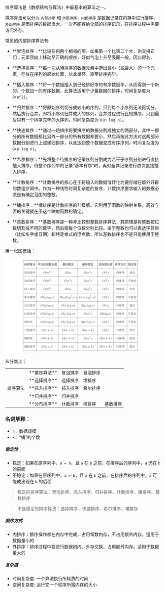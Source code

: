 排序算法是《数据结构与算法》中最基本的算法之一。

排序算法可以分为 `内部排序` 和 `外部排序`，`内部排序` 是数据记录在内存中进行排序，`外部排序` 是因排序的数据很大，一次不能容纳全部的排序记录，在排序过程中需要访问外存。

常见的内部排序算法有:

* **冒泡排序：**比较任何两个相邻的项，如果第一个比第二个大，则交换它们；元素项向上移动至正确的顺序，好似气泡上升至表面一般，因此得名。

* **选择排序：**每一次从待排序的数据元素中选出最小（或最大）的一个元素，存放在序列的起始位置，以此循环，直至排序完毕。

* **插入排序：**将一个数据插入到已经排好序的有序数据中，从而得到一个新的、个数加一的有序数据，此算法适用于少量数据的排序，时间复杂度为 `O(n^2)`。

* **归并排序：**将原始序列切分成较小的序列，只到每个小序列无法再切分，然后执行合并，即将小序列归并成大的序列，合并过程进行比较排序，只到最后只有一个排序完毕的大序列，时间复杂度为 `O(n log n)`。

* **快速排序：**通过一趟排序将要排序的数据分割成独立的两部分，其中一部分的所有数据都比另外一部分的所有数据都要小，然后再按此方法对这两部分数据分别进行上述递归排序，以此达到整个数据变成有序序列，时间复杂度为 `O(n log n)`。

* **希尔排序：**先将整个待排序的记录序列分割成为若干子序列分别进行直接插入排序，待整个序列中的记录“基本有序”时，再对全体记录进行依次直接插入排序。

* **计数排序：**计数排序的核心在于将输入的数据值转化为键存储在额外开辟的数组空间中。作为一种线性时间复杂度的排序，计数排序要求输入的数据必须是有确定范围的整数。

* **桶排序：**桶排序是计数排序的升级版。它利用了函数的映射关系，高效与否的关键就在于这个映射函数的确定。

* **基数排序：**基数排序是一种非比较型整数排序算法，其原理是将整数按位数切割成不同的数字，然后按每个位数分别比较。由于整数也可以表达字符串（比如名字或日期）和特定格式的浮点数，所以基数排序也不是只能使用于整数。

用一张图概括：

![](_media/sort-1.png)

从分类上：

<table>
  <tr>
    <td rowspan="5">排序算法</td>
    <td>**排序算法**</td>
    <td>冒泡排序</td>
    <td>冒泡排序</td>
  </tr>
  <tr>
    <td>**选择排序**</td>
    <td>选择排序</td>
    <td>堆排序</td>
  </tr>
  <tr>
    <td>**插入排序**</td>
    <td>插入排序</td>
    <td>希尔排序</td>
  </tr>
  <tr>
    <td>**归并排序**</td>
    <td>归并排序</td>
  </tr>
  <tr>
    <td>**分布排序**</td>
    <td>计数排序</td>
    <td>桶排序</td>
    <td>基数排序</td>
  </tr>
</table>

### 名词解释：

* `n`：数据规模
* `k`：“桶”的个数

##### 稳定性

* 稳定：如果在原序列中，`a = b`，且 `a` 在 `b` 之前，在排序后的序列中，`a` 仍在 `b` 的前面
* 不稳定：如果在原序列中，`a = b`，且 `a` 在 `b` 之前，在排序后的序列中，`a` 可能成出现在 `b` 的后面

> 稳定的排序算法：冒泡排序、插入排序、归并排序、计数排序、桶排序、基数排序

> 不是稳定的排序算法：选择排序、快速排序、希尔排序、堆排序

##### 排序方式

* 内排序：排序操作都在内存中完成，占用常数内存，不占用额外内存。适用于数据量小的
* 外排序：排序过程中要进行数据的内、外存交换，占用额外内存。适用于数据量大的

##### 复杂度

* 时间复杂度: 一个算法执行所耗费的时间
* 空间复杂度: 运行完一个程序所需内存的大小




